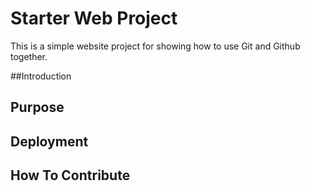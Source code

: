 # Starter Web Project

This is a simple website project for 
showing how to  use Git and Github together.

##Introduction 

## Purpose

## Deployment
## How To Contribute